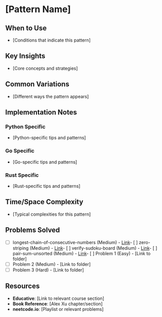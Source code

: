 # [Pattern Name]

## When to Use
- [Conditions that indicate this pattern]

## Key Insights
- [Core concepts and strategies]

## Common Variations
- [Different ways the pattern appears]

## Implementation Notes
### Python Specific
- [Python-specific tips and patterns]

### Go Specific
- [Go-specific tips and patterns]

### Rust Specific
- [Rust-specific tips and patterns]

## Time/Space Complexity
- [Typical complexities for this pattern]

## Problems Solved
- [ ] longest-chain-of-consecutive-numbers (Medium) - [Link](longest-chain-of-consecutive-numbers/)- [ ] zero-striping (Medium) - [Link](zero-striping/)- [ ] verify-sudoku-board (Medium) - [Link](verify-sudoku-board/)- [ ] pair-sum-unsorted (Medium) - [Link](pair-sum-unsorted/)- [ ] Problem 1 (Easy) - [Link to folder]
- [ ] Problem 2 (Medium) - [Link to folder]
- [ ] Problem 3 (Hard) - [Link to folder]

## Resources
- **Educative**: [Link to relevant course section]
- **Book Reference**: [Alex Xu chapter/section]
- **neetcode.io**: [Playlist or relevant problems]
